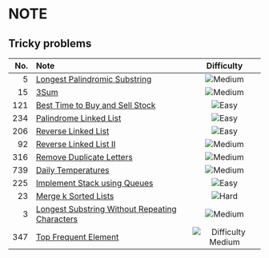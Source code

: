 # NOTE

## Tricky problems

| No. | Note | Difficulty |
| -: | :- | :-: |
| 5 | [Longest Palindromic Substring][p5] | ![Medium](https://img.shields.io/badge/Medium-yellow) |
| 15 | [3Sum][p15] | ![Medium](https://img.shields.io/badge/Medium-yellow) |
| 121 | [Best Time to Buy and Sell Stock][p121] | ![Easy](https://img.shields.io/badge/Easy-green) |
| 234 | [Palindrome Linked List][p234] | ![Easy](https://img.shields.io/badge/Easy-green) |
| 206 | [Reverse Linked List][p206] | ![Easy](https://img.shields.io/badge/Easy-green) |
| 92 | [Reverse Linked List II][p92] | ![Medium](https://img.shields.io/badge/Medium-yellow) |
| 316 | [Remove Duplicate Letters][p316] | ![Medium](https://img.shields.io/badge/Medium-yellow) |
| 739 | [Daily Temperatures][p739] | ![Medium](https://img.shields.io/badge/Medium-yellow) |
| 225 | [Implement Stack using Queues][p225] | ![Easy](https://img.shields.io/badge/Easy-green) |
| 23 | [Merge k Sorted Lists][p23] | ![Hard](https://img.shields.io/badge/Hard-red) |
| 3 | [Longest Substring Without Repeating Characters][p3] | ![Medium](https://img.shields.io/badge/Medium-yellow) |
| 347 | [Top Frequent Element][p347] | ![Difficulty Medium](https://img.shields.io/badge/Difficulty-Medium-yellow) |

[p5]: ./problems/basic/5/README.md
[p15]: ./problems/basic/15/README.md
[p121]: ./problems/basic/121/README.md
[p234]: ./problems/basic/234/README.md
[p206]: ./problems/basic/206/README.md
[p92]: ./problems/basic/92/README.md
[p316]: ./problems/basic/316/README.md
[p739]: ./problems/basic/739/README.md
[p225]: ./problems/basic/225/README.md
[p23]: ./problems/basic/23/README.md
[p3]: ./problems/basic/3/README.md
[p347]: ./problems/basic/347/README.md
